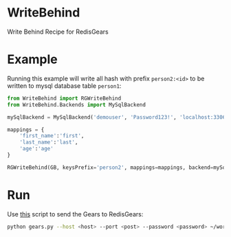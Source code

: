 # WriteBehind
Write Behind Recipe for RedisGears

# Example
Running this example will write all hash with prefix `person2:<id>` to be written to mysql database table `person1`:
```python
from WriteBehind import RGWriteBehind
from WriteBehind.Backends import MySqlBackend

mySqlBackend = MySqlBackend('demouser', 'Password123!', 'localhost:3306/test', 'person1', 'id')

mappings = {
	'first_name':'first',
	'last_name':'last',
	'age':'age'
}

RGWriteBehind(GB, keysPrefix='person2', mappings=mappings, backend=mySqlBackend, name='PersonWriteBehind', version='99.99.99')
```
# Run
Use [this](https://github.com/RedisGears/RedisGears/blob/master/recipes/gears.py) script to send the Gears to RedisGears:
```bash
python gears.py --host <host> --port <post> --password <password> ~/work/WriteBehind/example.py REQUIREMENTS git+https://github.com/RedisGears/WriteBehind.git PyMySQL
```